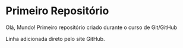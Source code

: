 # Primeiro Repositório
Olá, Mundo!
Primeiro repositório criado durante o curso de Git/GitHub

Linha adicionada direto pelo site GitHub.
